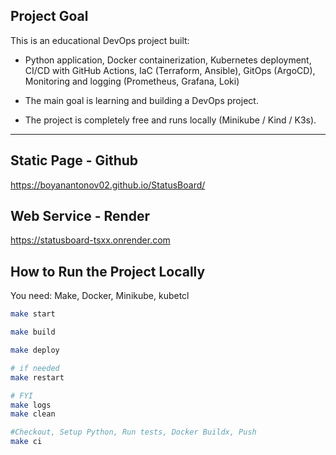 ## Project Goal
This is an educational DevOps project built:
- Python application, Docker containerization, Kubernetes deployment, CI/CD with GitHub Actions, IaC (Terraform, Ansible), GitOps (ArgoCD), Monitoring and logging (Prometheus, Grafana, Loki)

- The main goal is learning and building a DevOps project.
- The project is completely free and runs locally (Minikube / Kind / K3s).
---

## Static Page - Github
https://boyanantonov02.github.io/StatusBoard/
## Web Service - Render
https://statusboard-tsxx.onrender.com

## How to Run the Project Locally
You need:
Make, Docker, Minikube, kubetcl

```bash
make start

make build

make deploy

# if needed
make restart

# FYI
make logs
make clean

#Checkout, Setup Python, Run tests, Docker Buildx, Push
make ci
```
